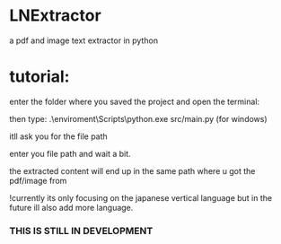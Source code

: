 ﻿# LNExtractor

a pdf and image text extractor in python

# tutorial:
enter the folder where you saved the project and open the terminal:

then type: .\enviroment\Scripts\python.exe src/main.py (for windows)

itll ask you for the file path

enter you file path and wait a bit.

the extracted content will end up in the same path where u got the pdf/image from

!currently its only focusing on the japanese vertical language but in the future ill also add more language.

<h3>THIS IS STILL IN DEVELOPMENT</h3>

